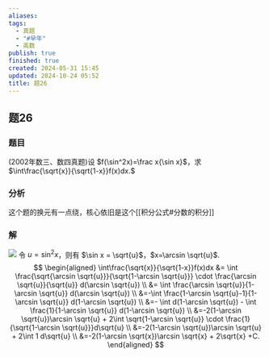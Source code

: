 ```yaml
---
aliases: 
tags:
  - 真题
  - "#早年"
  - 高数
publish: true
finished: true
created: 2024-05-31 15:45
updated: 2024-10-24 05:52
title: 题26
---
```

## 题26
### 题目
(2002年数三、数四真题)设 $f(\sin^2x)=\frac x{\sin x}$，求 $\int\frac{\sqrt{x}}{\sqrt{1-x}}f(x)dx.$
### 分析
这个题的换元有一点绕，核心依旧是这个[[积分公式#分数的积分]] 
### 解 
![](https://img.hwenyi.live/202402291710305.webp)
令 $u=\sin^2x$，则有 $\sin x = \sqrt{u}$，$x=\arcsin \sqrt{u}$. 
$$
\begin{aligned}
\int\frac{\sqrt{x}}{\sqrt{1-x}}f(x)dx &= \int \frac{\sqrt{\arcsin \sqrt{u}}}{\sqrt{1-\arcsin \sqrt{u}}} \cdot \frac{\arcsin \sqrt{u}}{\sqrt{u}} d(\arcsin \sqrt{u}) \\
&= \int \frac{\arcsin \sqrt{u}}{1-\arcsin \sqrt{u}} d(\arcsin \sqrt{u}) \\
&=-\int \frac{1-\arcsin \sqrt{u}-1}{1-\arcsin \sqrt{u}} d(1-\arcsin \sqrt{u}) \\
&=- \int d(1-\arcsin \sqrt{u}) - \int \frac{1}{1-\arcsin \sqrt{u}} d(1-\arcsin \sqrt{u}) \\
&=-2(1-\arcsin \sqrt{u})\arcsin \sqrt{u} + 2\int \sqrt{1-\arcsin \sqrt{u}} \cdot \frac{1}{\sqrt{1-\arcsin \sqrt{u}}}d\sqrt{u} \\
&=-2(1-\arcsin \sqrt{u})\arcsin \sqrt{u} + 2\int 1 d\sqrt{u} \\
&=-2(1-\arcsin \sqrt{x})\arcsin \sqrt{x} + 2\sqrt{x} +C.
\end{aligned}
$$

